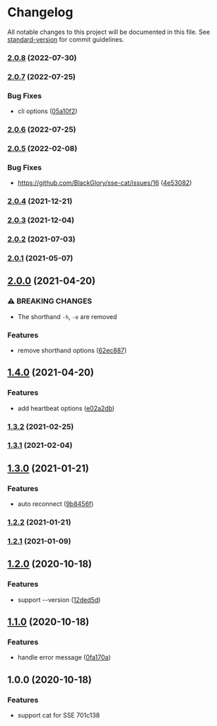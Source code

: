 # Changelog

All notable changes to this project will be documented in this file. See [standard-version](https://github.com/conventional-changelog/standard-version) for commit guidelines.

### [2.0.8](https://github.com/BlackGlory/sse-cat/compare/v2.0.7...v2.0.8) (2022-07-30)

### [2.0.7](https://github.com/BlackGlory/sse-cat/compare/v2.0.6...v2.0.7) (2022-07-25)


### Bug Fixes

* cli options ([05a10f2](https://github.com/BlackGlory/sse-cat/commit/05a10f286120ed8533677363d2d448f6fad0eaab))

### [2.0.6](https://github.com/BlackGlory/sse-cat/compare/v2.0.5...v2.0.6) (2022-07-25)

### [2.0.5](https://github.com/BlackGlory/sse-cat/compare/v2.0.4...v2.0.5) (2022-02-08)


### Bug Fixes

* https://github.com/BlackGlory/sse-cat/issues/16 ([4e53082](https://github.com/BlackGlory/sse-cat/commit/4e53082984ed83f0f6d5fc9fde0628d313d022a2))

### [2.0.4](https://github.com/BlackGlory/sse-cat/compare/v2.0.3...v2.0.4) (2021-12-21)

### [2.0.3](https://github.com/BlackGlory/sse-cat/compare/v2.0.2...v2.0.3) (2021-12-04)

### [2.0.2](https://github.com/BlackGlory/sse-cat/compare/v2.0.1...v2.0.2) (2021-07-03)

### [2.0.1](https://github.com/BlackGlory/sse-cat/compare/v2.0.0...v2.0.1) (2021-05-07)

## [2.0.0](https://github.com/BlackGlory/sse-cat/compare/v1.4.0...v2.0.0) (2021-04-20)


### ⚠ BREAKING CHANGES

* The shorthand `-h`, `-e` are removed

### Features

* remove shorthand options ([62ec887](https://github.com/BlackGlory/sse-cat/commit/62ec88712cd8f82ed5fad0fcb0bb33c92e256fc6))

## [1.4.0](https://github.com/BlackGlory/sse-cat/compare/v1.3.2...v1.4.0) (2021-04-20)


### Features

* add heartbeat options ([e02a2db](https://github.com/BlackGlory/sse-cat/commit/e02a2dbe1d217b11658417d090a6831f0b41486a))

### [1.3.2](https://github.com/BlackGlory/sse-cat/compare/v1.3.1...v1.3.2) (2021-02-25)

### [1.3.1](https://github.com/BlackGlory/sse-cat/compare/v1.3.0...v1.3.1) (2021-02-04)

## [1.3.0](https://github.com/BlackGlory/sse-cat/compare/v1.2.2...v1.3.0) (2021-01-21)


### Features

* auto reconnect ([9b8456f](https://github.com/BlackGlory/sse-cat/commit/9b8456f76105a346a38fcb121c9d4bbd89f52a71))

### [1.2.2](https://github.com/BlackGlory/sse-cat/compare/v1.2.1...v1.2.2) (2021-01-21)

### [1.2.1](https://github.com/BlackGlory/sse-cat/compare/v1.2.0...v1.2.1) (2021-01-09)

## [1.2.0](https://github.com/BlackGlory/sse-cat/compare/v1.1.0...v1.2.0) (2020-10-18)


### Features

* support --version ([12ded5d](https://github.com/BlackGlory/sse-cat/commit/12ded5d8b718cb9204fd1f7833d0653943d32925))

## [1.1.0](https://github.com/BlackGlory/sse-cat/compare/v1.0.0...v1.1.0) (2020-10-18)


### Features

* handle error message ([0fa170a](https://github.com/BlackGlory/sse-cat/commit/0fa170a40dfad93ad6ebf626d49d56e16a4af047))

## 1.0.0 (2020-10-18)


### Features

* support cat for SSE 701c138
